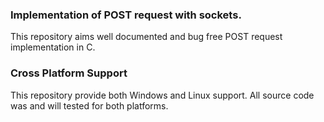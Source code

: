 ### Implementation of POST request with sockets.

This repository aims well documented and bug free POST request implementation in C.

### Cross Platform Support 

This repository provide both Windows and Linux support. All source code was and will tested for both platforms.